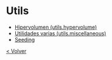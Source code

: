 # Utils

* [Hipervolumen (utils.hypervolume)](hypervolume.md)
* [Utilidades varias (utils.miscellaneous)](miscellaneous.md)
* [Seeding](seeding.md)

[< Volver](../index.md)
